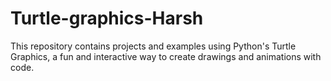 # Turtle-graphics-Harsh
This repository contains projects and examples using Python's Turtle Graphics, a fun and interactive way to create drawings and animations with code.
